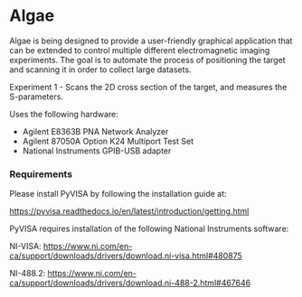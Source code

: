 # Algae
Algae is being designed to provide a user-friendly
graphical application that can be extended to control multiple different electromagnetic imaging experiments. The goal is to automate
the process of positioning the target and scanning it in order to collect large datasets.

Experiment 1 - Scans the 2D cross section of the target, and measures the S-parameters.

Uses the following hardware:

- Agilent E8363B PNA Network Analyzer
- Agilent 87050A Option K24 Multiport Test Set
- National Instruments GPIB-USB adapter

### Requirements

Please install PyVISA by following the installation guide at:

https://pyvisa.readthedocs.io/en/latest/introduction/getting.html

PyVISA requires installation of the following National Instruments software:

NI-VISA: https://www.ni.com/en-ca/support/downloads/drivers/download.ni-visa.html#480875

NI-488.2: https://www.ni.com/en-ca/support/downloads/drivers/download.ni-488-2.html#467646
